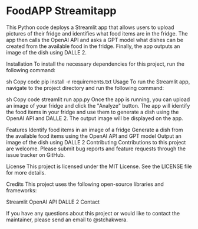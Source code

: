 # FoodAPP Streamitapp

This Python code deploys a Streamlit app that allows users to upload pictures of their fridge and identifies what food items are in the fridge. The app then calls the OpenAI API and asks a GPT model what dishes can be created from the available food in the fridge. Finally, the app outputs an image of the dish using DALLE 2.

Installation
To install the necessary dependencies for this project, run the following command:

sh
Copy code
pip install -r requirements.txt
Usage
To run the Streamlit app, navigate to the project directory and run the following command:

sh
Copy code
streamlit run app.py
Once the app is running, you can upload an image of your fridge and click the "Analyze" button. The app will identify the food items in your fridge and use them to generate a dish using the OpenAI API and DALLE 2. The output image will be displayed on the app.

Features
Identify food items in an image of a fridge
Generate a dish from the available food items using the OpenAI API and GPT model
Output an image of the dish using DALLE 2
Contributing
Contributions to this project are welcome. Please submit bug reports and feature requests through the issue tracker on GitHub.

License
This project is licensed under the MIT License. See the LICENSE file for more details.

Credits
This project uses the following open-source libraries and frameworks:

Streamlit
OpenAI API
DALLE 2
Contact

If you have any questions about this project or would like to contact the maintainer, please send an email to @stchakwera.
